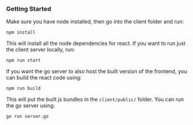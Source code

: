 ### Getting Started

Make sure you have node installed, then go into the client folder and run:

`npm install`

This will install all the node dependencies for react. If you want to run just the client server locally, run:

`npm run start`

If you want the go server to also host the built version of the frontend, you can build the react code using:

`npm run build`

This will put the built js bundles in the `client/public/` folder. You can run the go server using:

`go run server.go`
